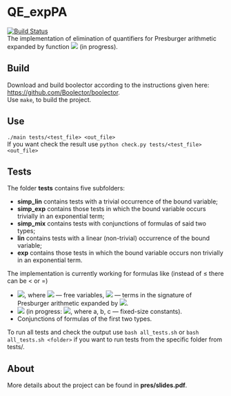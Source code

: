 # QE_expPA
[![Build Status](https://travis-ci.org/AnzhelaSukhanova/QE_expPA.svg?branch=main)](https://travis-ci.org/AnzhelaSukhanova/QE_expPA)  
The implementation of elimination of quantifiers for Presburger arithmetic expanded by function <img src="https://render.githubusercontent.com/render/math?math=2^x"> (in progress).

## Build
Download and build boolector according to the instructions given here: https://github.com/Boolector/boolector.  
Use `make`, to build the project.

## Use
`./main tests/<test_file> <out_file>`  
If you want check the result use `python check.py tests/<test_file> <out_file>`

## Tests
The folder **tests** contains five subfolders:  
* **simp_lin** contains tests with a trivial occurrence of the bound variable;  
* **simp_exp** contains those tests in which the bound variable occurs trivially in an exponential term;  
* **simp_mix** contains tests with conjunctions of formulas of said two types;  
* **lin** contains tests with a linear (non-trivial) occurrence of the bound variable;  
* **exp** contains those tests in which the bound variable occurs non trivially in an exponential term.  

The implementation is currently working for formulas like (instead of ≤ there can be < or =)
* <img src="https://render.githubusercontent.com/render/math?math=\exists x:\bigwedge (g_j(\overline{y})\leq x \wedge x\leq g_i(\overline{y}))">, where <img src="https://render.githubusercontent.com/render/math?math=\overline{y}"> — free variables, <img src="https://render.githubusercontent.com/render/math?math=g_i(\overline{y}), g_j(\overline{y})"> — terms in the signature of Presburger arithmetic expanded by <img src="https://render.githubusercontent.com/render/math?math=2^x">.  
* <img src="https://render.githubusercontent.com/render/math?math=\exists x:\bigwedge (2^x\leq g_i(\overline{y}))"> (in progress: <img src="https://render.githubusercontent.com/render/math?math=\exists x:\bigwedge (a \cdot 2^x %2B b \cdot x %2B c\leq g_i(\overline{y}))">, where a, b, c — fixed-size constants).  
* Сonjunctions of formulas of the first two types.  

To run all tests and check the output use `bash all_tests.sh` or `bash all_tests.sh <folder>`  if you want to run tests from the specific folder from tests/.

## About
More details about the project can be found in **pres/slides.pdf**.
